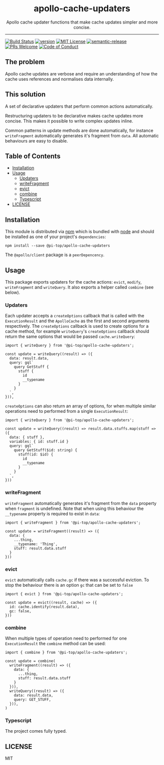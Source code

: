 <div align="center">
<h1>apollo-cache-updaters</h1>

</a>

<p>Apollo cache updater functions that make cache updates simpler and more concise.</p>

</div>

<hr />

[![Build Status][build-badge]][build]
[![version][version-badge]][package]
[![MIT License][license-badge]][license]
[![semantic-release](https://img.shields.io/badge/%20%20%F0%9F%93%A6%F0%9F%9A%80-semantic--release-e10079.svg)](https://github.com/semantic-release/semantic-release)
[![PRs Welcome][prs-badge]][prs]
[![Code of Conduct][coc-badge]][coc]

## The problem

Apollo cache updates are verbose and require an understanding of how the cache
uses references and normalises data internally.

## This solution

A set of declarative updaters that perform common actions automatically.

Restructuring updaters to be declarative makes cache updates more concise. This
makes it possible to write complex updates inline.

Common patterns in update methods are done automatically, for instance
`writeFragment` automatically generates it's fragment from `data`. All automatic
behaviours are easy to disable.

## Table of Contents

<!-- START doctoc generated TOC please keep comment here to allow auto update -->
<!-- DON'T EDIT THIS SECTION, INSTEAD RE-RUN doctoc TO UPDATE -->

- [Installation](#installation)
- [Usage](#usage)
  - [Updaters](#updaters)
  - [writeFragment](#writefragment)
  - [evict](#evict)
  - [combine](#combine)
  - [Typescript](#typescript)
- [LICENSE](#license)

<!-- END doctoc generated TOC please keep comment here to allow auto update -->

## Installation

This module is distributed via [npm][npm] which is bundled with [node][node] and
should be installed as one of your project's `dependencies`:

```
npm install --save @pi-top/apollo-cache-updaters
```

The `@apollo/client` package is a `peerDepencency`.

## Usage

This package exports updaters for the cache actions: `evict`, `modify`,
`writeFragment` and `writeQuery`. It also exports a helper called `combine`
(see below).

### Updaters

Each updater accepts a `createOptions` callback that is called with the
`ExecutionResult` and the `ApolloCache` as the first and second arguments
respectively. The `createOptions` callback is used to create options for a cache
method, for example `writeQuery`'s `createOptions` callback should return the
same options that would be passed `cache.writeQuery`:

```
import { writeQuery } from '@pi-top/apollo-cache-updaters';

const update = writeQuery((result) => ({
  data: result.data,
  query: gql`
    query GetStuff {
      stuff {
        id
        __typename
      }
    }
  `,
})),
```

`createOptions` can also return an array of options, for when multiple similar
operations need to performed from a single `ExecutionResult`:

```
import { writeQuery } from '@pi-top/apollo-cache-updaters';

const update = writeQuery((result) => result.data.stuffs.map(stuff => ({
  data: { stuff },
  variables: { id: stuff.id }
  query: gql`
    query GetStuff($id: string) {
      stuff(id: $id) {
        id
        __typename
      }
    }
  `,
}))
```

### writeFragment

`writeFragment` automatically generates it's fragment from the `data` property
when `fragment` is undefined. Note that when using this behaviour the
`__typename` property is required to exist in `data`:

```
import { writeFragment } from '@pi-top/apollo-cache-updaters';

const update = writeFragment((result) => ({
  data: {
    ...thing,
    __typename: 'Thing',
    stuff: result.data.stuff
  }
}))
```

### evict

`evict` automatically calls `cache.gc` if there was a successful eviction. To
stop the behaviour there is an option `gc` that can be set to `false`

```
import { evict } from '@pi-top/apollo-cache-updaters';

const update = evict((result, cache) => ({
  id: cache.identify(result.data),
  gc: false,
}))
```

### combine

When multiple types of operation need to performed for one `ExecutionResult` the
`combine` method can be used:

```
import { combine } from '@pi-top/apollo-cache-updaters';

const update = combine(
  writeFragment((result) => ({
    data: {
      ...thing,
      stuff: result.data.stuff
    }
  })),
  writeQuery((result) => ({
    data: result.data,
    query: GET_STUFF,
  })),
)
```

### Typescript

The project comes fully typed.

## LICENSE

MIT

[npm]: https://www.npmjs.com/
[node]: https://nodejs.org
[build-badge]: https://github.com/pi-top/apollo-cache-updaters/workflows/apollo-cache-updaters/badge.svg
[build]: https://github.com/pi-top/apollo-cache-updaters/actions?query=branch%3Amaster+workflow%3Aapollo-cache-updaters
[version-badge]: https://img.shields.io/npm/v/@pi-top/apollo-cache-updaters.svg?style=flat-square
[package]: https://www.npmjs.com/package/@pi-top/apollo-cache-updaters
[downloads-badge]: https://img.shields.io/npm/dm/@pi-top/apollo-cache-updaters.svg?style=flat-square
[npmtrends]: http://www.npmtrends.com/@pi-top/apollo-cache-updaters
[license-badge]: https://img.shields.io/npm/l/@pi-top/apollo-cache-updaters.svg?style=flat-square
[license]: https://github.com/pi-top/apollo-cache-updaters/blob/master/LICENSE
[prs-badge]: https://img.shields.io/badge/PRs-welcome-brightgreen.svg?style=flat-square
[prs]: http://makeapullrequest.com
[coc-badge]: https://img.shields.io/badge/code%20of-conduct-ff69b4.svg?style=flat-square
[coc]: https://github.com/pi-top/apollo-cache-updaters/blob/master/other/CODE_OF_CONDUCT.md

